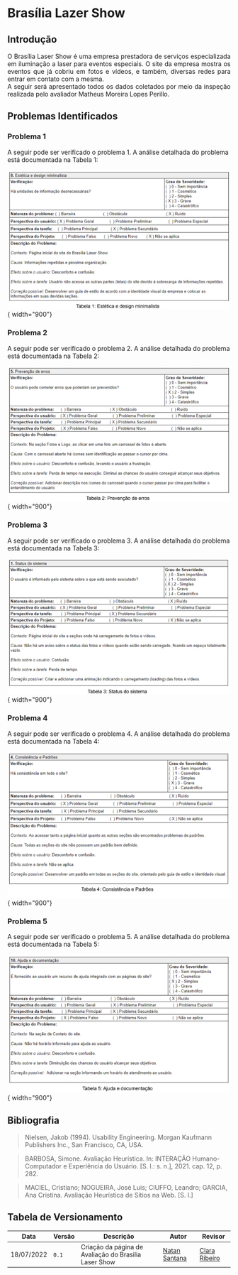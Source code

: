 # Brasília Lazer Show

## Introdução

<div style="text-align: justify">
O Brasília Laser Show é uma empresa prestadora de serviços especializada
em iluminação a laser para eventos especiais. O site da empresa mostra os eventos
que já cobriu em fotos e vídeos, e também, diversas redes para entrar em contato
com a mesma.
<br/>
A seguir será apresentado todos os dados coletados por meio da inspeção realizada pelo avaliador Matheus Moreira Lopes Perillo.
</div>

## Problemas Identificados

### Problema 1
A seguir pode ser verificado o problema 1. A análise detalhada do problema está documentada na Tabela 1:

![Tabela 1](../../assets/avaliacao/brasilia_lazer/tabela1.png){ width="900"}

### Problema 2
A seguir pode ser verificado o problema 2. A análise detalhada do problema está documentada na Tabela 2:

![Tabela 2](../../assets/avaliacao/brasilia_lazer/tabela2.png){ width="900"}

### Problema 3
A seguir pode ser verificado o problema 3. A análise detalhada do problema está documentada na Tabela 3:

![Tabela 3](../../assets/avaliacao/brasilia_lazer/tabela3.png){ width="900"}

### Problema 4
A seguir pode ser verificado o problema 4. A análise detalhada do problema está documentada na Tabela 4:

![Tabela 4](../../assets/avaliacao/brasilia_lazer/tabela4.png){ width="900"}

### Problema 5
A seguir pode ser verificado o problema 5. A análise detalhada do problema está documentada na Tabela 5:

![Tabela 5](../../assets/avaliacao/brasilia_lazer/tabela5.png){ width="900"}

## Bibliografia
> Nielsen, Jakob (1994). Usability Engineering. Morgan Kaufmann Publishers Inc., San Francisco, CA, USA.

> BARBOSA, Simone. Avaliação Heurística. In: INTERAÇÃO Humano-Computador e Experiência do Usuário. [S. l.: s. n.], 2021. cap. 12, p. 282.

> MACIEL, Cristiano; NOGUEIRA, José Luis; CIUFFO, Leandro; GARCIA, Ana Cristina. Avaliação Heurística de Sítios na Web. [S. l.]

## Tabela de Versionamento

| Data | Versão | Descrição | Autor | Revisor |
| ---- | ------ | --------- | ----- | ------- |
| 18/07/2022 | `0.1`  | Criação da página de Avaliação do Brasilia Laser Show | [Natan Santana](https://github.com/Neitan2001) | [Clara Ribeiro](https://github.com/clara-ribeiro)